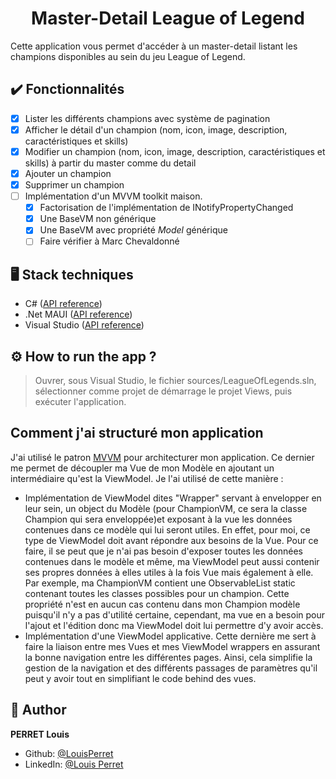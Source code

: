 <h1 align="center">Master-Detail League of Legend</h1>

Cette application vous permet d'accéder à un master-detail listant les champions disponibles au sein du jeu League of Legend.

## ✔️ Fonctionnalités

- [x] Lister les différents champions avec système de pagination
- [x] Afficher le détail d'un champion (nom, icon, image, description, caractéristiques et skills)
- [x] Modifier un champion (nom, icon, image, description, caractéristiques et skills) à partir du master comme du detail
- [x] Ajouter un champion
- [x] Supprimer un champion
- [ ] Implémentation d'un MVVM toolkit maison.
  - [x] Factorisation de l'implémentation de INotifyPropertyChanged
  - [x] Une BaseVM non générique 
  - [x] Une BaseVM avec propriété *Model* générique
  - [ ] Faire vérifier à Marc Chevaldonné

## 🖥️ Stack techniques

- C# ([API reference](https://learn.microsoft.com/fr-fr/dotnet/csharp/))
- .Net MAUI ([API reference](https://learn.microsoft.com/fr-fr/dotnet/maui/))
- Visual Studio ([API reference](https://learn.microsoft.com/fr-fr/visualstudio/windows/?view=vs-2022))

## ⚙️ How to run the app ?

> Ouvrer, sous Visual Studio, le fichier sources/LeagueOfLegends.sln, sélectionner comme projet de démarrage le projet Views, puis exécuter l'application.

## Comment j'ai structuré mon application

J'ai utilisé le patron [MVVM](https://learn.microsoft.com/fr-fr/windows/uwp/data-binding/data-binding-and-mvvm) pour architecturer mon application. Ce dernier me permet de découpler ma Vue de mon Modèle en ajoutant un intermédiaire qu'est la ViewModel. Je l'ai utilisé de cette manière :
- Implémentation de ViewModel dites "Wrapper" servant à envelopper en leur sein, un object du Modèle (pour ChampionVM, ce sera la classe Champion qui sera enveloppée)et exposant à la vue les données contenues dans ce modèle qui lui seront utiles. En effet, pour moi, ce type de ViewModel doit avant répondre aux besoins de la Vue. Pour ce faire, il se peut que je n'ai pas besoin d'exposer toutes les données contenues dans le modèle et même, ma ViewModel peut aussi contenir ses propres données à elles utiles à la fois Vue mais également à elle. Par exemple, ma ChampionVM contient une ObservableList static contenant toutes les classes possibles pour un champion. Cette propriété n'est en aucun cas contenu dans mon Champion modèle puisqu'il n'y a pas d'utilité certaine, cependant, ma vue en a besoin pour l'ajout et l'édition donc ma ViewModel doit lui permettre d'y avoir accès.
- Implémentation d'une ViewModel applicative. Cette dernière me sert à faire la liaison entre mes Vues et mes ViewModel wrappers en assurant la bonne navigation entre les différentes pages. Ainsi, cela simplifie la gestion de la navigation et des différents passages de paramètres qu'il peut y avoir tout en simplifiant le code behind des vues.
  
## 👤 Author

**PERRET Louis**

* Github: [@LouisPerret](https://github.com/louis-perret)
* LinkedIn: [@Louis Perret](https://fr.linkedin.com/in/louis-perret-a67a6321b)